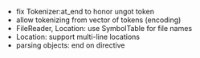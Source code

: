 - fix Tokenizer:at_end to honor ungot token
- allow tokenizing from vector of tokens (encoding) 
- FileReader, Location: use SymbolTable for file names
- Location: support multi-line locations
- parsing objects: end on directive

